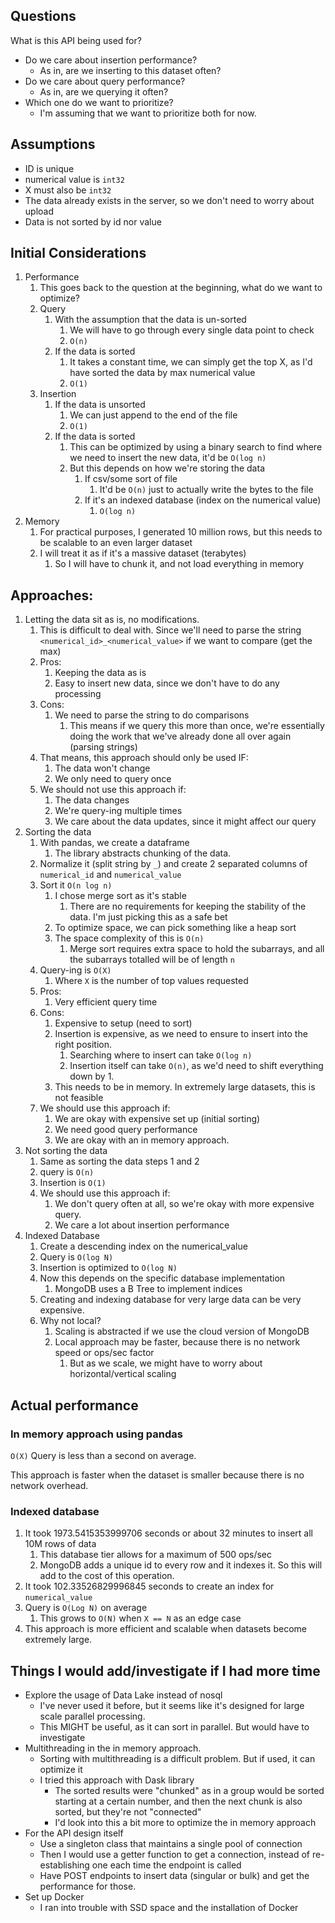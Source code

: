 ## Questions
What is this API being used for?
- Do we care about insertion performance?
  - As in, are we inserting to this dataset often?
- Do we care about query performance?
  - As in, are we querying it often?
- Which one do we want to prioritize?
  - I'm assuming that we want to prioritize both for now.

## Assumptions
- ID is unique
- numerical value is `int32`
- X must also be `int32`
- The data already exists in the server, so we don't need to worry about upload
- Data is not sorted by id nor value

## Initial Considerations
1. Performance
   1. This goes back to the question at the beginning, what do we want to optimize?
   2. Query
      1. With the assumption that the data is un-sorted
         1. We will have to go through every single data point to check
         2. `O(n)`
      2. If the data is sorted
         1. It takes a constant time, we can simply get the top X, as I'd have sorted the data by max numerical value
         2. `O(1)`
   3. Insertion
      1. If the data is unsorted
         1. We can just append to the end of the file
         2. `O(1)`
      2. If the data is sorted
         1. This can be optimized by using a binary search to find where we need to insert the new data, it'd be `O(log n)`
         2. But this depends on how we're storing the data
            1. If csv/some sort of file
               1. It'd be `O(n)` just to actually write the bytes to the file
            2. If it's an indexed database (index on the numerical value)
               1. `O(log n)`
2. Memory
   1. For practical purposes, I generated 10 million rows, but this needs to be scalable to an even larger dataset
   2. I will treat it as if it's a massive dataset (terabytes)
      1. So I will have to chunk it, and not load everything in memory

## Approaches:
1. Letting the data sit as is, no modifications.
   1. This is difficult to deal with. Since we'll need to parse the string `<numerical_id>_<numerical_value>` if we want to compare (get the max)
   2. Pros:
      1. Keeping the data as is
      2. Easy to insert new data, since we don't have to do any processing
   3. Cons:
      1. We need to parse the string to do comparisons
         1. This means if we query this more than once, we're essentially doing the work that we've already done all over again (parsing strings)
   4. That means, this approach should only be used IF:
      1. The data won't change
      2. We only need to query once
   5. We should not use this approach if:
      1. The data changes
      2. We're query-ing multiple times
      3. We care about the data updates, since it might affect our query
2. Sorting the data
   1. With pandas, we create a dataframe
      1. The library abstracts chunking of the data.
   2. Normalize it (split string by `_`) and create 2 separated columns of `numerical_id` and `numerical_value`
   3. Sort it `O(n log n)`
      1. I chose merge sort as it's stable
         1. There are no requirements for keeping the stability of the data. I'm just picking this as a safe bet
      2. To optimize space, we can pick something like a heap sort
      3. The space complexity of this is `O(n)`
         1. Merge sort requires extra space to hold the subarrays, and all the subarrays totalled will be of length `n`
   4. Query-ing is `O(X)`
      1. Where `X` is the number of top values requested
   5. Pros:
      1. Very efficient query time
   6. Cons:
      1. Expensive to setup (need to sort)
      2. Insertion is expensive, as we need to ensure to insert into the right position.
         1. Searching where to insert can take `O(log n)`
         2. Insertion itself can take `O(n)`, as we'd need to shift everything down by 1.
      3. This needs to be in memory. In extremely large datasets, this is not feasible
   7. We should use this approach if:
      1. We are okay with expensive set up (initial sorting)
      2. We need good query performance
      3. We are okay with an in memory approach.
3. Not sorting the data
   1. Same as sorting the data steps 1 and 2
   2. query is `O(n)`
   3. Insertion is `O(1)`
   4. We should use this approach if:
      1. We don't query often at all, so we're okay with more expensive query.
      2. We care a lot about insertion performance
4. Indexed Database
   1. Create a descending index on the numerical_value
   2. Query is `O(log N)`
   3. Insertion is optimized to `O(log N)`
   4. Now this depends on the specific database implementation
      1. MongoDB uses a B Tree to implement indices
   5. Creating and indexing database for very large data can be very expensive.
   6. Why not local? 
      1. Scaling is abstracted if we use the cloud version of MongoDB
      2. Local approach may be faster, because there is no network speed or ops/sec factor
         1. But as we scale, we might have to worry about horizontal/vertical scaling

## Actual performance
### In memory approach using pandas
`O(X)`
Query is less than a second on average.

This approach is faster when the dataset is smaller because there is no network overhead.

### Indexed database
1. It took 1973.5415353999706 seconds or about 32 minutes to insert all 10M rows of data
   1. This database tier allows for a maximum of 500 ops/sec
   2. MongoDB adds a unique id to every row and it indexes it. So this will add to the cost of this operation.
2. It took 102.33526829996845 seconds to create an index for `numerical_value`
3. Query is `O(Log N)` on average
   1. This grows to `O(N)` when `X == N` as an edge case
4. This approach is more efficient and scalable when datasets become extremely large.

## Things I would add/investigate if I had more time
- Explore the usage of Data Lake instead of nosql
  - I've never used it before, but it seems like it's designed for large scale parallel processing.
  - This MIGHT be useful, as it can sort in parallel. But would have to investigate
- Multithreading in the in memory approach.
  - Sorting with multithreading is a difficult problem. But if used, it can optimize it
  - I tried this approach with Dask library
    - The sorted results were "chunked" as in a group would be sorted starting at a certain number, and then the next chunk is also sorted, but they're not "connected"
    - I'd look into this a bit more to optimize the in memory approach
- For the API design itself
  - Use a singleton class that maintains a single pool of connection
  - Then I would use a getter function to get a connection, instead of re-establishing one each time the endpoint is called
  - Have POST endpoints to insert data (singular or bulk) and get the performance for those.
- Set up Docker
  - I ran into trouble with SSD space and the installation of Docker